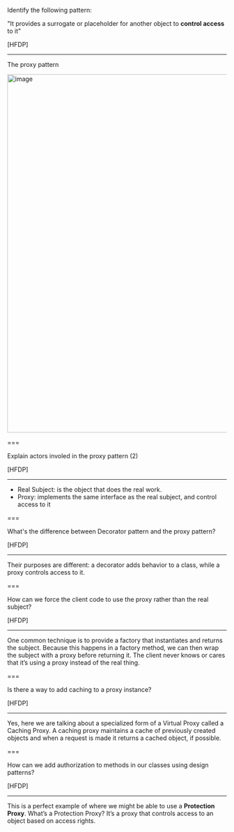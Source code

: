 Identify the following pattern:

"It provides a surrogate or
placeholder for another object to **control access** to it"

[HFDP]

---

The proxy pattern

<img width="822" alt="image" src="https://user-images.githubusercontent.com/1868409/198268733-ec3360c8-544b-4e53-882b-6691144a059d.png">

===

Explain actors involed in the proxy pattern (2)

[HFDP]

---

- Real Subject: is the object that does the real work.
- Proxy: implements the same interface as the real subject, and control access to it

===

What's the difference between Decorator pattern and the proxy pattern?

[HFDP]

---

Their purposes are
different: a decorator adds behavior to
a class, while a proxy controls access
to it. 

===

How can we force the client code to use the proxy rather than the real subject?

[HFDP]

---

One common technique is to provide a factory that instantiates and returns the subject.
Because this happens in a factory method, we can then wrap the subject with a proxy before returning it. The client never knows or cares that it’s using a proxy instead of the real thing.

===

Is there a way to add caching to a proxy instance?

[HFDP]

---

Yes, here we are talking about a
specialized form of a Virtual Proxy
called a Caching Proxy. A caching proxy
maintains a cache of previously created
objects and when a request is made it
returns a cached object, if possible.

===

How can we add authorization to methods in our classes using design patterns?

[HFDP]

---

This is a perfect example of where we might be able to use a
**Protection Proxy**. What’s a Protection Proxy? It’s a proxy that controls
access to an object based on access rights.